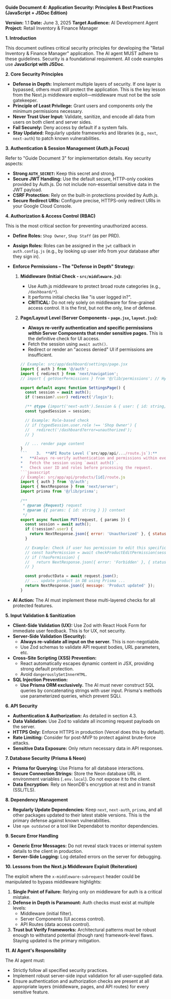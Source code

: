 **Guide Document 4: Application Security: Principles & Best Practices (JavaScript + JSDoc Edition)**

**Version:** 1.1
**Date:** June 3, 2025
**Target Audience:** AI Development Agent
**Project:** Retail Inventory & Finance Manager

**1. Introduction**

This document outlines critical security principles for developing the "Retail Inventory & Finance Manager" application. The AI agent MUST adhere to these guidelines. Security is a foundational requirement. All code examples use **JavaScript with JSDoc**.

**2. Core Security Principles**

- **Defense in Depth:** Implement multiple layers of security. If one layer is bypassed, others must still protect the application. This is the key lesson from the Next.js middleware exploit—middleware must not be the sole gatekeeper.
- **Principle of Least Privilege:** Grant users and components only the minimum permissions necessary.
- **Never Trust User Input:** Validate, sanitize, and encode all data from users on both client and server sides.
- **Fail Securely:** Deny access by default if a system fails.
- **Stay Updated:** Regularly update frameworks and libraries (e.g., `next`, `next-auth`) to patch known vulnerabilities.

**3. Authentication & Session Management (Auth.js Focus)**

Refer to "Guide Document 3" for implementation details. Key security aspects:

- **Strong `AUTH_SECRET`:** Keep this secret and strong.
- **Secure JWT Handling:** Use the default secure, HTTP-only cookies provided by Auth.js. Do not include non-essential sensitive data in the JWT payload.
- **CSRF Protection:** Rely on the built-in protections provided by Auth.js.
- **Secure Redirect URIs:** Configure precise, HTTPS-only redirect URIs in your Google Cloud Console.

**4. Authorization & Access Control (RBAC)**

This is the most critical section for preventing unauthorized access.

- **Define Roles:** `Shop Owner`, `Shop Staff` (as per PRD).
- **Assign Roles:** Roles can be assigned in the `jwt` callback in `auth.config.js` (e.g., by looking up user info from your database after they sign in).
- **Enforce Permissions – The "Defense in Depth" Strategy:**

  1.  **Middleware (Initial Check - `src/middleware.js`):**
      - Use Auth.js middleware to protect broad route categories (e.g., `/dashboard/*`).
      - It performs initial checks like "is user logged in?".
      - **CRITICAL:** Do not rely solely on middleware for fine-grained access control. It is the first, but not the only, line of defense.
  2.  **Page/Layout Level (Server Components - `page.jsx`, `layout.jsx`):**

      - **Always re-verify authentication and specific permissions _within_ Server Components that render sensitive pages.** This is the definitive check for UI access.
      - Fetch the session using `await auth()`.
      - Redirect or render an "access denied" UI if permissions are insufficient.

      ````javascript
      // Example: src/app/dashboard/settings/page.jsx
      import { auth } from '@/auth';
      import { redirect } from 'next/navigation';
      // import { getUserPermissions } from '@/lib/permissions'; // Hypothetical

      export default async function SettingsPage() {
        const session = await auth();
        if (!session?.user) redirect('/login');

        /** @type {import('next-auth').Session & { user: { id: string, role?: string } }} */
        const typedSession = session;

        // Example: Role-based check
        // if (typedSession.user.role !== 'Shop Owner') {
        //   redirect('/dashboard?error=unauthorized');
        // }

        // ... render page content
      }
      ```    3.  **API Route Level (`src/app/api/.../route.js`):**
      *   **Always re-verify authentication and permissions within every API route handler** that performs sensitive operations. This is the definitive check for data access.
      *   Fetch the session using `await auth()`.
      *   Check user ID and roles before processing the request.
      ```javascript
      // Example: src/app/api/products/[id]/route.js
      import { auth } from '@/auth';
      import { NextResponse } from 'next/server';
      import prisma from '@/lib/prisma';

      /**
       * @param {Request} request
       * @param {{ params: { id: string } }} context
       */
      export async function PUT(request, { params }) {
        const session = await auth();
        if (!session?.user) {
          return NextResponse.json({ error: 'Unauthorized' }, { status: 401 });
        }

        // Example: Check if user has permission to edit this specific product
        // const hasPermission = await checkProductEditPermission(session.user.id, params.id);
        // if (!hasPermission) {
        //   return NextResponse.json({ error: 'Forbidden' }, { status: 403 });
        // }

        const productData = await request.json();
        // ... update product in DB using Prisma ...
        return NextResponse.json({ message: 'Product updated' });
      }
      ````

- **AI Action:** The AI must implement these multi-layered checks for all protected features.

**5. Input Validation & Sanitization**

- **Client-Side Validation (UX):** Use Zod with React Hook Form for immediate user feedback. This is for UX, not security.
- **Server-Side Validation (Security):**
  - **Always re-validate all input on the server.** This is non-negotiable.
  - Use Zod schemas to validate API request bodies, URL parameters, etc.
- **Cross-Site Scripting (XSS) Prevention:**
  - React automatically escapes dynamic content in JSX, providing strong default protection.
  - Avoid `dangerouslySetInnerHTML`.
- **SQL Injection Prevention:**
  - **Use Prisma ORM exclusively.** The AI must never construct SQL queries by concatenating strings with user input. Prisma's methods use parameterized queries, which prevent SQLi.

**6. API Security**

- **Authentication & Authorization:** As detailed in section 4.3.
- **Data Validation:** Use Zod to validate all incoming request payloads on the server.
- **HTTPS Only:** Enforce HTTPS in production (Vercel does this by default).
- **Rate Limiting:** Consider for post-MVP to protect against brute-force attacks.
- **Sensitive Data Exposure:** Only return necessary data in API responses.

**7. Database Security (Prisma & Neon)**

- **Prisma for Querying:** Use Prisma for all database interactions.
- **Secure Connection Strings:** Store the Neon database URL in environment variables (`.env.local`). Do not expose it to the client.
- **Data Encryption:** Rely on NeonDB's encryption at rest and in transit (SSL/TLS).

**8. Dependency Management**

- **Regularly Update Dependencies:** Keep `next`, `next-auth`, `prisma`, and all other packages updated to their latest stable versions. This is the primary defense against known vulnerabilities.
- Use `npm outdated` or a tool like Dependabot to monitor dependencies.

**9. Secure Error Handling**

- **Generic Error Messages:** Do not reveal stack traces or internal system details to the client in production.
- **Server-Side Logging:** Log detailed errors on the server for debugging.

**10. Lessons from the Next.js Middleware Exploit (Reiteration)**

The exploit where the `x-middleware-subrequest` header could be manipulated to bypass middleware highlights:

1.  **Single Point of Failure:** Relying only on middleware for auth is a critical mistake.
2.  **Defense in Depth is Paramount:** Auth checks must exist at multiple levels:
    - Middleware (initial filter).
    - Server Components (UI access control).
    - API Routes (data access control).
3.  **Trust but Verify Frameworks:** Architectural patterns must be robust enough to withstand potential (though rare) framework-level flaws. Staying updated is the primary mitigation.

**11. AI Agent's Responsibility**

The AI agent must:

- Strictly follow all specified security practices.
- Implement robust server-side input validation for all user-supplied data.
- Ensure authentication and authorization checks are present at all appropriate layers (middleware, pages, and API routes) for every sensitive feature.
